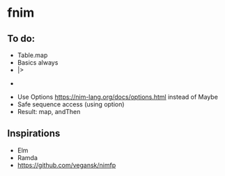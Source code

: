 # fnim

## To do:

- Table.map
- Basics always
- |>
- >>
- Use Options https://nim-lang.org/docs/options.html instead of Maybe
- Safe sequence access (using option)
- Result: map, andThen

## Inspirations

- Elm
- Ramda
- https://github.com/vegansk/nimfp